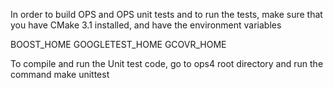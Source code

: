 In order to build OPS and OPS unit tests and to run the tests, make sure that you have CMake 3.1 installed, 
and have the environment variables

BOOST_HOME 
GOOGLETEST_HOME
GCOVR_HOME


To compile and run the Unit test code, go to ops4 root directory  and run the command
make unittest
